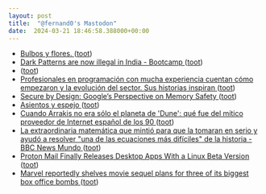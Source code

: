 ```yaml
---
layout: post
title:  "@fernand0's Mastodon"
date:  2024-03-21 18:46:58.388000+00:00
---
```

*  [Bulbos y flores. ](https://avecesunafoto.wordpress.com/2024/03/21/bulbos-y-flores) ([toot](https://mastodon.social/@fernand0/112135164289721699))
*  [Dark Patterns are now illegal in India - Bootcamp ](https://bootcamp.uxdesign.cc/dark-patterns-are-now-illegal-in-india-6b3c35c5ce5) ([toot](https://mastodon.social/@fernand0/112135034825734923))
*  [ ](https://mastodon.social/users/fernand0/statuses/112134798737782785/activity) ([toot](https://mastodon.social/users/fernand0/statuses/112134798737782785/activity))
*  [Profesionales en programación con mucha experiencia cuentan cómo empezaron y la evolución del sector. Sus historias inspiran ](https://www.genbeta.com/a-fondo/llevo-20-anos-programando-asi-fue-como-empece-estos-grandes-cambios-que-ha-vivido-secto) ([toot](https://mastodon.social/@fernand0/112134791112710128))
*  [Secure by Design: Google’s Perspective on Memory Safety ](https://security.googleblog.com/2024/03/secure-by-design-googles-perspective-on.htm) ([toot](https://mastodon.social/@fernand0/112134709254349313))
*  [Asientos y espejo ](https://www.flickr.com/photos/fernand0/53602238615) ([toot](https://mastodon.social/@fernand0/112134471829032117))
*  [Cuando Arrakis no era sólo el planeta de 'Dune': qué fue del mítico proveedor de Internet español de los 90 ](https://www.genbeta.com/a-fondo/cuando-arrakis-no-era-solo-planeta-dune-que-fue-mitico-proveedor-internet-espanol-9) ([toot](https://mastodon.social/@fernand0/112134345351521136))
*  [La extraordinaria matemática que mintió para que la tomaran en serio y ayudó a resolver "una de las ecuaciones más difíciles" de la historia - BBC News Mundo ](https://www.bbc.com/mundo/noticias-4326498) ([toot](https://mastodon.social/@fernand0/112133719255277797))
*  [Proton Mail Finally Releases Desktop Apps With a Linux Beta Version ](https://news.itsfoss.com/proton-mail-linux-beta) ([toot](https://mastodon.social/@fernand0/112133353748816008))
*  [Marvel reportedly shelves movie sequel plans for three of its biggest box office bombs ](https://www.techradar.com/streaming/entertainment/marvel-reportedly-shelves-movie-sequel-plans-for-three-of-its-biggest-box-office-bomb) ([toot](https://mastodon.social/@fernand0/112133247279606304))
